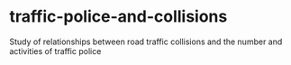 # traffic-police-and-collisions
Study of relationships between road traffic collisions and the number and activities of traffic police
